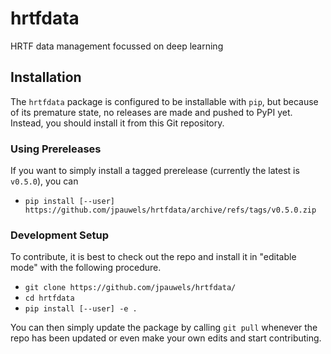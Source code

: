 # hrtfdata
HRTF data management focussed on deep learning

## Installation

The `hrtfdata` package is configured to be installable with `pip`, but because of its premature state, no releases are made and pushed to PyPI yet. Instead, you should install it from this Git repository.

### Using Prereleases
If you want to simply install a tagged prerelease (currently the latest is `v0.5.0`), you can 

- `pip install [--user] https://github.com/jpauwels/hrtfdata/archive/refs/tags/v0.5.0.zip`

### Development Setup
To contribute, it is best to check out the repo and install it in "editable mode" with the following procedure.

- `git clone https://github.com/jpauwels/hrtfdata/`
- `cd hrtfdata`
- `pip install [--user] -e .`

You can then simply update the package by calling `git pull` whenever the repo has been updated or even make your own edits and start contributing.
